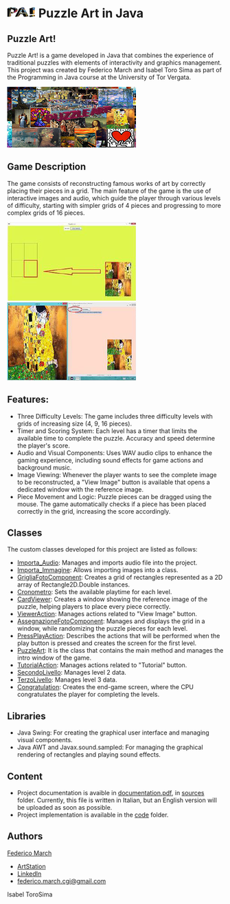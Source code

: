 # ![icon](https://github.com/FedericoCGI/Puzzle-Art-in-Java/blob/main/images/PA_icon.png)    Puzzle Art in Java

## Puzzle Art!

Puzzle Art! is a game developed in Java that combines the experience of traditional puzzles with elements of interactivity and graphics management. This project was created by Federico March and Isabel Toro Sima as part of the Programming in Java course at the University of Tor Vergata.

![Puzzle Art Home](https://github.com/FedericoCGI/Puzzle-Art-in-Java/blob/main/images/PA_home.png)

## Game Description

The game consists of reconstructing famous works of art by correctly placing their pieces in a grid. The main feature of the game is the use of interactive images and audio, which guide the player through various levels of difficulty, starting with simpler grids of 4 pieces and progressing to more complex grids of 16 pieces.

![PA_img01](https://github.com/FedericoCGI/Puzzle-Art-in-Java/blob/main/images/PA_img01.png)      ![PA_img02](https://github.com/FedericoCGI/Puzzle-Art-in-Java/blob/main/images/PA_img02.png)

## Features:

- Three Difficulty Levels: The game includes three difficulty levels with grids of increasing size (4, 9, 16 pieces).
- Timer and Scoring System: Each level has a timer that limits the available time to complete the puzzle. Accuracy and speed determine the player's score.
- Audio and Visual Components: Uses WAV audio clips to enhance the gaming experience, including sound effects for game actions and background music.
- Image Viewing: Whenever the player wants to see the complete image to be reconstructed, a "View Image" button is available that opens a dedicated window with the reference image.
- Piece Movement and Logic: Puzzle pieces can be dragged using the mouse. The game automatically checks if a piece has been placed correctly in the grid, increasing the score accordingly.

## Classes

The custom classes developed for this project are listed as follows:
- [Importa_Audio](https://github.com/FedericoCGI/Puzzle-Art-in-Java/blob/main/code/src/Importa_Audio.java): Manages and imports audio file into the project.
- [Importa_Immagine](https://github.com/FedericoCGI/Puzzle-Art-in-Java/blob/main/code/src/Importa_Immagine.java): Allows importing images into a class.
- [GrigliaFotoComponent](https://github.com/FedericoCGI/Puzzle-Art-in-Java/blob/main/code/src/GrigliaFotoComponent.java): Creates a grid of rectangles represented as a 2D array of Rectangle2D.Double instances.
- [Cronometro](https://github.com/FedericoCGI/Puzzle-Art-in-Java/blob/main/code/src/Cronometro.java): Sets the available playtime for each level.
- [CardViewer](https://github.com/FedericoCGI/Puzzle-Art-in-Java/blob/main/code/src/CardViewer.java): Creates a window showing the reference image of the puzzle, helping players to place every piece correctly.
- [ViewerAction](https://github.com/FedericoCGI/Puzzle-Art-in-Java/blob/main/code/src/ViewerAction.java): Manages actions related to "View Image" button.
- [AssegnazioneFotoComponent](https://github.com/FedericoCGI/Puzzle-Art-in-Java/blob/main/code/src/AssegnazioneFotoComponent.java): Manages and displays the grid in a window, while randomizing the puzzle pieces for each level.
- [PressPlayAction](https://github.com/FedericoCGI/Puzzle-Art-in-Java/blob/main/code/src/PressPlayAction.java): Describes the actions that will be performed when the play button is pressed and creates the screen for the first level.
- [PuzzleArt](https://github.com/FedericoCGI/Puzzle-Art-in-Java/blob/main/code/src/PuzzleArt.java): It is the class that contains the main method and manages the intro window of the game.
- [TutorialAction](https://github.com/FedericoCGI/Puzzle-Art-in-Java/blob/main/code/src/TutorialAction.java): Manages actions related to "Tutorial" button.
- [SecondoLivello](https://github.com/FedericoCGI/Puzzle-Art-in-Java/blob/main/code/src/SecondoLivello.java): Manages level 2 data.
- [TerzoLivello](https://github.com/FedericoCGI/Puzzle-Art-in-Java/blob/main/code/src/TerzoLivello.java): Manages level 3 data. 
- [Congratulation](https://github.com/FedericoCGI/Puzzle-Art-in-Java/blob/main/code/src/Congratulation.java): Creates the end-game screen, where the CPU congratulates the player for completing the levels.

## Libraries

- Java Swing: For creating the graphical user interface and managing visual components.
- Java AWT and Javax.sound.sampled: For managing the graphical rendering of rectangles and playing sound effects.

## Content

- Project documentation is avaible in [documentation.pdf](https://github.com/FedericoCGI/Puzzle-Art-in-Java/blob/main/sources/PA_documentation.pdf), in [sources](https://github.com/FedericoCGI/Puzzle-Art-in-Java/tree/main/sources) folder. Currently, this file is written in Italian, but an English version will be uploaded as soon as possible.
- Project implementation is available in the [code](https://github.com/FedericoCGI/Puzzle-Art-in-Java/tree/main/code) folder.

## Authors

[Federico March](https://github.com/FedericoCGI)
- [ArtStation](https://www.artstation.com/federicomarch_cgi)
- [LinkedIn](https://www.linkedin.com/in/federico-march-a15b17194/)
- federico.march.cgi@gmail.com

Isabel ToroSima
